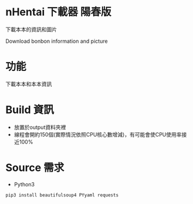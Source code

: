 # nHentai 下載器 陽春版

下載本本的資訊和圖片

Download bonbon information and picture

# 功能
下載本本和本本資訊

# Build 資訊
  - 放置於output資料夾裡
  - 線程會開約150個(實際情況依照CPU核心數增減)，有可能會使CPU使用率接近100%

# Source 需求
  - Python3
```sh
pip3 install beautifulsoup4 PYyaml requests
```
